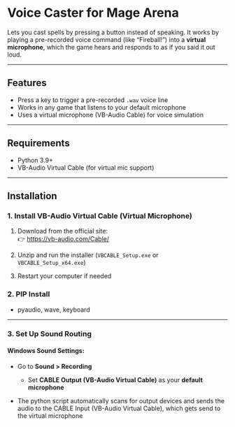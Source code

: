# Voice Caster for Mage Arena

Lets you cast spells by pressing a button instead of speaking. It works by playing a pre-recorded voice command (like “Fireball!”) into a **virtual microphone**, which the game hears and responds to as if you said it out loud.

---

## Features

- Press a key to trigger a pre-recorded `.wav` voice line
- Works in any game that listens to your default microphone
- Uses a virtual microphone (VB-Audio Cable) for voice simulation

---

## Requirements

- Python 3.9+
- VB-Audio Virtual Cable (for virtual mic support)

---

## Installation

### 1. Install VB-Audio Virtual Cable (Virtual Microphone)

1. Download from the official site:  
   👉 https://vb-audio.com/Cable/

2. Unzip and run the installer (`VBCABLE_Setup.exe` or `VBCABLE_Setup_x64.exe`)

3. Restart your computer if needed

### 2. PIP Install
- pyaudio, wave, keyboard

---

### 3. Set Up Sound Routing

#### Windows Sound Settings:

- Go to **Sound > Recording**
  - Set **CABLE Output (VB-Audio Virtual Cable)** as your **default microphone**

- The python script automatically scans for output devices and sends the audio to the CABLE Input (VB-Audio Virtual Cable), which gets send to the virtual microphone
